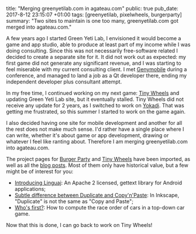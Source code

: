 title: "Merging greenyetilab.com in agateau.com"
public: true
pub_date: 2017-8-12 23:15:07 +01:00
tags: [greenyetilab, pixelwheels, burgerparty]
summary: "Two sites to maintain is one too many, greenyetilab.com got merged into agateau.com."

A few years ago I started Green Yeti Lab, I envisioned it would become a game and app studio, able to produce at least part of my income while I was doing consulting. Since this was not necessarily free-software related I decided to create a separate site for it. It did not work out as expected: my first game did not generate any significant revenue, and I was starting to feel miserable with my current consulting client. I met [Genymobile][] during a conference, and managed to land a job as a Qt developer there, ending my independent developer plus consultant attempt.

In my free time, I continued working on my next game: [Tiny Wheels][tw] and updating Green Yeti Lab site, but it eventually stalled. Tiny Wheels did not receive any update for 2 years, as I switched to work on [Yokadi][]. That was getting me frustrated, so this summer I started to work on the game again.

I also decided having one site for mobile development and another for all the rest does not make much sense. I'd rather have a single place where I can write, whether it's about game or app development, drawing or whatever I feel like ranting about. Therefore I am merging greenyetilab.com into agateau.com.

The project pages for [Burger Party][bp] and [Tiny Wheels][tw] have been imported, as well as all the [blog posts][gyl-posts]. Most of them only have historical value, but a few might be of interest for you:

- [Introducing Linguaj](/2014/linguaj): An Apache 2 licensed, gettext library for Android applications;
- [Subtle difference between Duplicate and Copy'n'Paste](/2014/subtle-difference-between-duplicate-and-copy-n-paste): In Inkscape, "Duplicate" is not the same as "Copy and Paste";
- [Who's first?](/2015/who-s-first): How to compute the race order of cars in a top-down car game.

Now that this is done, I can go back to work on Tiny Wheels!

[bp]: /projects/burgerparty/
[tw]: /projects/pixelwheels/
[Genymobile]: https://genymobile.com
[Yokadi]: https://yokadi.github.io
[gyl-posts]: /tags/Greenyetilab/
